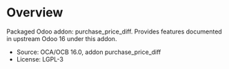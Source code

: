 # Overview

Packaged Odoo addon: purchase_price_diff. Provides features documented in upstream Odoo 16 under this addon.

- Source: OCA/OCB 16.0, addon purchase_price_diff
- License: LGPL-3
